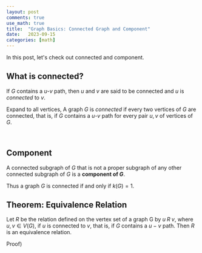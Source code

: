 ```yaml
---
layout: post
comments: true
use_math: true
title:  "Graph Basics: Connected Graph and Component"
date:   2023-09-15 
categories: [math]
---
```


In this post, let's check out connected and component.


## What is connected?

If $G$ contains a $u$-$v$ path, then $u$ and $v$ are said to be connected and $u$ is $connected$ to $v$.

Expand to all vertices, A graph $G$ is $connected$ if every two vertices of $G$ are connected, that is, if $G$ contains a $u$-$v$ path for every pair $u,v$ of vertices of $G$.


<br>

## Component

A connected subgraph of $G$ that is not a proper subgraph of any other connected subgraph of $G$ is a <B>component of $G$</B>.

Thus a graph $G$ is connected if and only if $k(G)=1$.



## Theorem: Equivalence Relation

Let $R$ be the relation defined on the vertex set of a graph G by $u \; R \; v$, where $u,v \in V(G)$, if $u$ is connected to $v$, that is, if $G$ contains a $u-v$ path. Then $R$ is an equivalence relation.


Proof)





